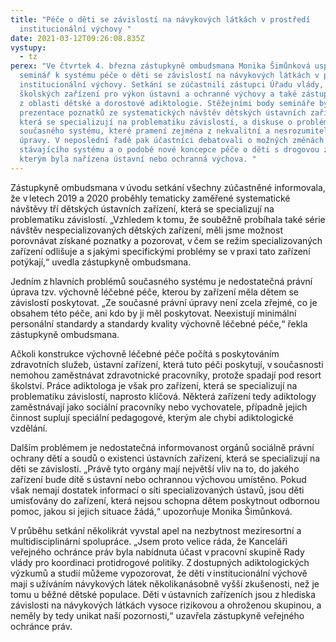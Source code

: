 ```yaml
---
title: "Péče o děti se závislostí na návykových látkách v prostředí
  institucionální výchovy "
date: 2021-03-12T09:26:08.835Z
vystupy:
  - tz
perex: "Ve čtvrtek 4. března zástupkyně ombudsmana Monika Šimůnková uspořádala
  seminář k systému péče o děti se závislostí na návykových látkách v prostředí
  institucionální výchovy. Setkání se zúčastnili zástupci Úřadu vlády, MŠMT,
  školských zařízení pro výkon ústavní a ochranné výchovy a také zástupci
  z oblasti dětské a dorostové adiktologie. Stěžejními body semináře byla
  prezentace poznatků ze systematických návštěv dětských ústavních zařízení,
  která se specializují na problematiku závislostí, a diskuse o problémech
  současného systému, které pramení zejména z nekvalitní a nesrozumitelné právní
  úpravy. V neposlední řadě pak účastníci debatovali o možných změnách
  stávajícího systému a o podobě nové koncepce péče o děti s drogovou zátěží,
  kterým byla nařízena ústavní nebo ochranná výchova. "
---
```

Zástupkyně ombudsmana v úvodu setkání všechny zúčastněné informovala, že v letech 2019 a 2020 proběhly tematicky zaměřené systematické návštěvy tří dětských ústavních zařízení, která se specializují na problematiku závislostí. „Vzhledem k tomu, že souběžně probíhala také série návštěv nespecializovaných dětských zařízení, měli jsme možnost porovnávat získané poznatky a pozorovat, v čem se režim specializovaných zařízení odlišuje a s jakými specifickými problémy se v praxi tato zařízení potýkají,“ uvedla zástupkyně ombudsmana. 

Jedním z hlavních problémů současného systému je nedostatečná právní úprava tzv. výchovně léčebné péče, kterou by zařízení měla dětem se závislostí poskytovat. „Ze současné právní úpravy není zcela zřejmé, co je obsahem této péče, ani kdo by ji měl poskytovat. Neexistují minimální personální standardy a standardy kvality výchovně léčebné péče,“ řekla zástupkyně ombudsmana. 

Ačkoli konstrukce výchovně léčebné péče počítá s poskytováním zdravotních služeb, ústavní zařízení, která tuto péči poskytují, v současnosti nemohou zaměstnávat zdravotnické pracovníky, protože spadají pod resort školství. Práce adiktologa je však pro zařízení, která se specializují na problematiku závislostí, naprosto klíčová. Některá zařízení tedy adiktology zaměstnávají jako sociální pracovníky nebo vychovatele, případně jejich činnost suplují speciální pedagogové, kterým ale chybí adiktologické vzdělání.  

Dalším problémem je nedostatečná informovanost orgánů sociálně právní ochrany dětí a soudů o existenci ústavních zařízení, která se specializují na děti se závislostí. „Právě tyto orgány mají největší vliv na to, do jakého zařízení bude dítě s ústavní nebo ochrannou výchovou umístěno. Pokud však nemají dostatek informací o síti specializovaných ústavů, jsou děti umisťovány do zařízení, která nejsou schopna dětem poskytnout odbornou pomoc, jakou si jejich situace žádá,“ upozorňuje Monika Šimůnková. 

V průběhu setkání několikrát vyvstal apel na nezbytnost meziresortní a multidisciplinární spolupráce. „Jsem proto velice ráda, že Kanceláři veřejného ochránce práv byla nabídnuta účast v pracovní skupině Rady vlády pro koordinaci protidrogové politiky. Z dostupných adiktologických výzkumů a studií můžeme vypozorovat, že děti v institucionální výchově mají s užíváním návykových látek několikanásobně vyšší zkušenosti, než je tomu u běžné dětské populace. Děti v ústavních zařízeních jsou z hlediska závislosti na návykových látkách vysoce rizikovou a ohroženou skupinou, a neměly by tedy unikat naší pozornosti,“ uzavřela zástupkyně veřejného ochránce práv.